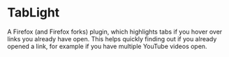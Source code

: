 # TabLight

A Firefox (and Firefox forks) plugin, which highlights tabs if you hover over links you already have open. This helps quickly finding out if you already opened a link, for example if you have multiple YouTube videos open.
